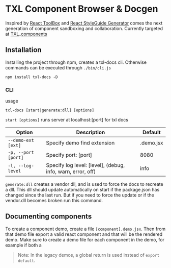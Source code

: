 # TXL Component Browser & Docgen

Inspired by [React ToolBox](http://react-toolbox.com/#/components) and [React StyleGuide Generator](https://github.com/pocotan001/react-styleguide-generator) comes the next generation of component sandboxing and collaboration. Currently targeted at [TXL_components][txl]

## Installation

Installing the project through npm, creates a txl-docs cli. Otherwise commands can be executed through `./bin/cli.js `

```shell
npm install txl-docs -D
```

### CLI

usage
```shell
txl-docs [start|generate:dll] [options]
```

`start [options]` runs server at localhost:[port] for txl docs

| Option | Description | Default |
| --- | --- | --- |
| `--demo-ext [ext]` | Specify demo find extension | .demo.jsx |
| `-p, --port [port]` | Specify port: [port] | 8080 |
| `-l, --log-level` | Specify log level: [level], (debug, info, warn, error, off) | info |

`generate:dll` creates a vendor dll, and is used to force the docs to recreate a dll. This dll should update automatically on start if the package.json has changed since the last run. But if you need to force the update or if the vendor.dll becomes broken run this command.

## Documenting components

To create a component demo, create a file `[component].demo.jsx`. Then from that demo file export a valid react component and that will be the rendered demo. Make sure to create a demo file for each component in the demo, for example if both a

> Note: In the legacy demos, a global return is used instead of `export default`.

[txl]: https://gitlab.corp.tune.com/engineering/TXL_components